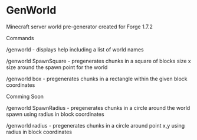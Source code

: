 GenWorld
========

Minecraft server world pre-generator created for Forge 1.7.2

Commands

/genworld    - displays help including a list of world names

/genworld SpawnSquare <world> <size>  - pregenerates chunks in a square of blocks size x size around the spawn point for the world

/genworld box <min x> <min y> <max x> <max y> - pregenerates chunks in a rectangle within the given block coordinates


Comming Soon 

/genworld SpawnRadius <radius> - pregenerates chunks in a circle around the world spawn using radius in block coordinates

/genworld radius <x> <y> <radius> - pregenerates chunks in a circle around point x,y using radius in block coordinates

